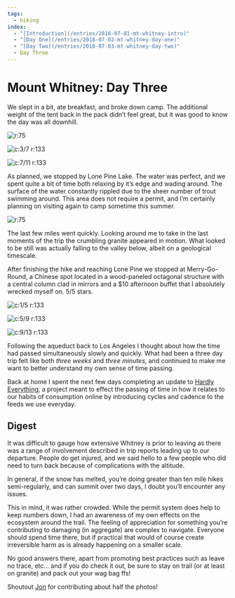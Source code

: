 ```yaml
---
tags:
  - hiking
index: 
  - "[Introduction](/entries/2018-07-01-mt-whitney-intro)"
  - "[Day One](/entries/2018-07-02-mt-whitney-day-one)"
  - "[Day Two](/entries/2018-07-03-mt-whitney-day-two)"
  - Day Three
---
```


# Mount Whitney: Day Three

We slept in a bit, ate breakfast, and broke down camp. The additional weight of the tent back in the pack didn’t feel great, but it was good to know the day was all downhill.

![r:75](70-jg_75.jpg)

<!-- more -->

![c:3/7 r:133](71-jk_133.jpg)

![c:7/11 r:133](72-jg_133.jpg)

As planned, we stopped by Lone Pine Lake. The water was perfect, and we spent quite a bit of time both relaxing by it’s edge and wading around. The surface of the water constantly rippled due to the sheer number of trout swimming around. This area does not require a permit, and I’m certainly planning on visiting again to camp sometime this summer.

![r:75](73-jg_75.jpg)

The last few miles went quickly. Looking around me to take in the last moments of the trip the crumbling granite appeared in motion. What looked to be still was actually falling to the valley below, albeit on a geological timescale. 

After finishing the hike and reaching Lone Pine we stopped at Merry-Go-Round, a Chinese spot located in a wood-paneled octagonal structure with a central column clad in mirrors and a $10 afternoon buffet that I absolutely wrecked myself on. 5/5 stars.

![c:1/5 r:133](75-jk_133.jpg)

![c:5/9 r:133](76-jg_133.jpg)

![c:9/13 r:133](77-jg_133.jpg)

Following the aqueduct back to Los Angeles I thought about how the time had passed simultaneously slowly and quickly. What had been a three day trip felt like both *three weeks* and *three minutes*, and continued to make me want to better understand my own sense of time passing.

Back at home I spent the next few days completing an update to [Hardly Everything](https://hardlyeverything), a project meant to effect the passing of time in how it relates to our habits of consumption online by introducing cycles and cadence to the feeds we use everyday.

## Digest

It was difficult to gauge how extensive Whitney is prior to leaving as there was a range of involvement described in trip reports leading up to our departure. People do get injured, and we said hello to a few people who did need to turn back because of complications with the altitude.

In general, if the snow has melted, you’re doing greater than ten mile hikes semi-regularly, and can summit over two days, I doubt you’ll encounter any issues.

This in mind, it was rather crowded. While the permit system does help to keep numbers down, I had an awareness of my own effects on the ecosystem around the trail. The feeling of appreciation for something you’re contributing to damaging (in aggregate) are complex to navigate. Everyone should spend time there, but if practical that would of course create irreversible harm as is already happening on a smaller scale. 

No good answers there, apart from promoting best practices such as leave no trace, etc… and if you do check it out, be sure to stay on trail (or at least on granite) and pack out your wag bag ffs!

Shoutout [Jon](https://jongacnik.com/) for contributing about half the photos!